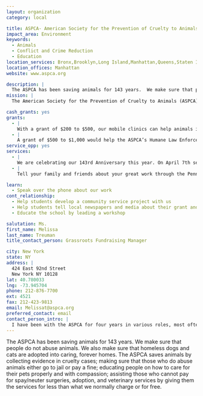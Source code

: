 ```yaml
---
layout: organization
category: local

title: ASPCA- American Society for the Prevention of Cruelty to Animals
impact_area: Environment
keywords: 
  - Animals
  - Conflict and Crime Reduction
  - Education
location_services: Bronx,Brooklyn,Long Island,Manhattan,Queens,Staten Island,Greater New York
location_offices: Manhattan
website: www.aspca.org

description: |
  The ASPCA has been saving animals for 143 years.  We make sure that people do not abuse animals.  We also make sure that homeless dogs and cats are adopted into caring, forever homes.  The ASPCA saves animals by collecting evidence in cruelty cases; making sure that those who do abuse animals either go to jail or pay a fine; educating people on how to care for their pets properly and with compassion; assisting those who cannot pay for spay/neuter surgeries, adoption, and veterinary services by giving them the services for less than what we normally charge or for free.
mission: |
  The American Society for the Prevention of Cruelty to Animals (ASPCA) exists to promote humane principles, prevent cruelty and alleviate pain, fear and suffering in animals. Founded in 1866, we were the first humane organization established in the Western Hemisphere. We provide national programming and leadership in humane education, public awareness, government affairs and public policy, shelter support, animal medical services, and animal placement. Our New York City headquarters houses a full service animal hospital, behavior therapy center, adoption facility, and Humane Law Enforcement Department. 

cash_grants: yes
grants: 
  - |
    With a grant of $200 to $500, our mobile clinics can help animals in poor communities by providing medicines and services for no cost or low cost. The ASPCA can also use the money to feed animals in our shelter and get them ready to be adopted into a loving, forever home.
  - |
    A grant of $500 to $1,000 would help the ASPCA’s Humane Law Enforcement save more animals from abuse and provide them with the medical care that saves their lives.
service_opp: yes
services: 
  - |
    We are celebrating our 143rd Anniversary this year. On April 7th several buildings throughout New York City are going to be lit with our new color: Orange. It would be great if you can show your love for animals by going Orange and sending us a picture of how you decided to celebrate our 140th Anniversary. Check out http://www.aspca.org/140 to find out how you can print a free poster, put your picture on our web-site and help us celebrate.
  - |
    Tell your family and friends about your great work through the PennyHarvest and how you have helped animals by giving grants to the ASPCA.

learn: 
  - Speak over the phone about our work
cont_relationship: 
  - Help students develop a community service project with us
  - Help students tell local newspapers and media about their grant and/or project with us
  - Educate the school by leading a workshop

salutation: Ms.
first_name: Melissa
last_name: Treuman
title_contact_person: Grassroots Fundraising Manager

city: New York
state: NY
address: |
  424 East 92nd Street     
  New York NY 10128
lat: 40.780033
lng: -73.945704
phone: 212-876-7700
ext: 4521
fax: 212-423-9813
email: Melissat@aspca.org
preferred_contact: email
contact_person_intro: |
  I have been with the ASPCA for four years in various roles, most often with a focus on grassroots fundraising and community outreach.  This past summer I had the honor of visiting many schools to accept Penny Harvest donation and speak to the children responsible for those donations and it was an incredibly gratifying experience.  I think what you do through the CommonCents program is amazing and really helps organizations in your communities do the important work they do. Keep up the great work!
---
```

The ASPCA has been saving animals for 143 years.  We make sure that people do not abuse animals.  We also make sure that homeless dogs and cats are adopted into caring, forever homes.  The ASPCA saves animals by collecting evidence in cruelty cases; making sure that those who do abuse animals either go to jail or pay a fine; educating people on how to care for their pets properly and with compassion; assisting those who cannot pay for spay/neuter surgeries, adoption, and veterinary services by giving them the services for less than what we normally charge or for free.